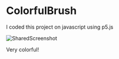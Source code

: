 # ColorfulBrush
I coded this project on javascript using p5.js

![SharedScreenshot](https://user-images.githubusercontent.com/51101050/88506655-9f6db580-cf97-11ea-9dd2-73e603a63af6.jpg)

Very colorful!
